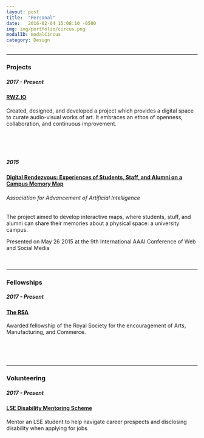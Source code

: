 ```yaml
---
layout: post
title:  "Personal"
date:   2016-02-04 15:08:10 -0500
img: img/portfolio/circus.png
modalID: modalCircus
category: Design
---
```

<section class="grid">
      <hr>
      <div class="col lg-3 md-12 sm-12 section-title" align="left">
        <h3>Projects</h3>
      </div>
      <div class="col lg-3 md-4 sm-12" align="left">
        <h5>2017 - Present</h5>
      </div>
      <div class="col lg-6 md-8 sm-12" align="left">
        <h4><a href="https://rwz.io" target="_blank">RWZ.IO</a></h4>
        <p>Created, designed, and developed a project which provides a digital space to curate audio-visual works of art. It embraces an ethos of openness, collaboration, and continuous improvement.</p>
      <br> <br> <br>
      </div>
      <div class="col lg-3 md-4 sm-12" align="left">
        <h5>2015</h5>
      </div>
      <div class="col lg-6 md-8 sm-12" align="left">
        <h4><a href="https://www.aaai.org/ocs/index.php/ICWSM/ICWSM15/paper/viewFile/10650/10543" target="_blank">Digital Rendezvous: Experiences of Students, Staff, and Alumni on a Campus Memory Map</a></h4>
            <h6>Association for Advancement of Artificial Intelligence</h6>
        <p>The project aimed to develop interactive maps, where students, stuff, and alumni can share their memories about a physical space: a university campus.</p>

<h7>Presented on May 26 2015 at the 9th International AAAI Conference of Web and Social Media</h7>
      <br> <br> <br>
      </div>
<hr width="100%" align="center">
      <div class="col lg-3 md-12 sm-12 section-title" align="left">
        <h3>Fellowships</h3>
      </div>
      <div class="col lg-3 md-4 sm-12" align="left">
        <h5>2017 - Present</h5>
      </div>
      <div class="col lg-6 md-8 sm-12" align="left">
        <h4><a href="https://www.thersa.org/" target="_blank">The RSA</a></h4>
        <p>Awarded fellowship of the Royal Society for the encouragement of Arts, Manufacturing, and Commerce.</p>
        <br> <br> <br>
      </div>
<hr width="100%" align="center">
      <div class="col lg-3 md-12 sm-12 section-title" align="left">
        <h3>Volunteering</h3>
      </div>
      <div class="col lg-3 md-4 sm-12" align="left">
        <h5>2017 - Present</h5>
      </div>
      <div class="col lg-6 md-8 sm-12" align="left">
        <h4><a href="https://info.lse.ac.uk/current-students/careers/services/for/students-with-disabilities/disability-mentoring-scheme" target="_blank">LSE Disability Mentoring Scheme</a></h4>
        <p>Mentor an LSE student to help navigate career prospects and disclosing disability when applying for jobs</p>
      </div>
</section>
